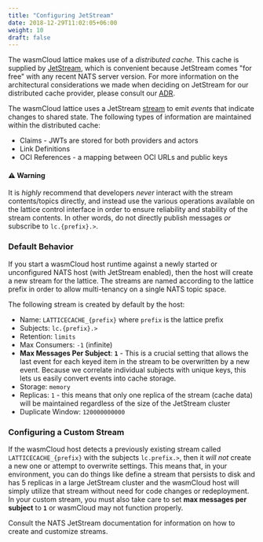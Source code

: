 ```yaml
---
title: "Configuring JetStream"
date: 2018-12-29T11:02:05+06:00
weight: 10
draft: false
---
```


The wasmCloud lattice makes use of a _distributed cache_. This cache is supplied by [JetStream](), which is convenient because JetStream comes "for free" with any recent NATS server version. For more information on the architectural considerations we made when deciding on JetStream for our distributed cache provider, please consult our [ADR](https://wasmcloud.github.io/adr/0009-jetstream.html).

The wasmCloud lattice uses a JetStream [stream](https://docs.nats.io/jetstream/concepts/streams) to emit _events_ that indicate changes to shared state. The following types of information are maintained within the distributed cache:

* Claims - JWTs are stored for both providers and actors
* Link Definitions
* OCI References - a mapping between OCI URLs and public keys

#### ⚠️ Warning

It is _highly_ recommend that developers _never_ interact with the stream contents/topics directly, and instead use the various operations available on the lattice control interface in order to ensure reliability and stability of the stream contents. In other words, do not directly publish messages _or_ subscribe to `lc.{prefix}.>`.

### Default Behavior

If you start a wasmCloud host runtime against a newly started or unconfigured NATS host (with JetStream enabled), then the host will create a new stream for the lattice. The streams are named according to the lattice prefix in order to allow multi-tenancy on a single NATS topic space.

The following stream is created by default by the host:
* Name: `LATTICECACHE_{prefix}` where `prefix` is the lattice prefix
* Subjects: `lc.{prefix}.>`
* Retention: `limits`
* Max Consumers: `-1` (infinite)
* **Max Messages Per Subject**: **`1`** - This is a crucial setting that allows the last event for each keyed item in the stream to be overwritten by a new event. Because we correlate individual subjects with unique keys, this lets us easily convert events into cache storage.
* Storage: `memory`
* Replicas: `1` - this means that only one replica of the stream (cache data) will be maintained regardless of the size of the JetStream cluster
* Duplicate Window: `120000000000`

### Configuring a Custom Stream

If the wasmCloud host detects a previously existing stream called `LATTICECACHE_{prefix}` with the subjects `lc.prefix.>`, then it _will not_ create a new one or attempt to overwrite settings. This means that, in your environment, you can do things like define a stream that persists to disk and has 5 replicas in a large JetStream cluster and the wasmCloud host will simply utilize that stream without need for code changes or redeployment. In your custom stream, you must also take care to set **max messages per subject** to **`1`** or wasmCloud may not function properly.

Consult the NATS JetStream documentation for information on how to create and customize streams.
